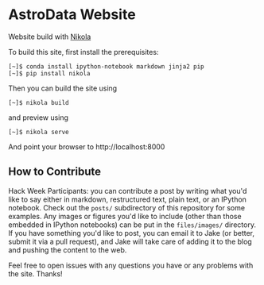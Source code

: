 AstroData Website
=================
Website build with [Nikola](http://getnikola.com)

To build this site, first install the prerequisites:

```
[~]$ conda install ipython-notebook markdown jinja2 pip
[~]$ pip install nikola
```

Then you can build the site using

```
[~]$ nikola build
```

and preview using

```
[~]$ nikola serve
```

And point your browser to http://localhost:8000

How to Contribute
-----------------
Hack Week Participants: you can contribute a post by writing what you'd like to say either in markdown, restructured text, plain text, or an IPython notebook.
Check out the ``posts/`` subdirectory of this repository for some examples.
Any images or figures you'd like to include (other than those embedded in IPython notebooks) can be put in the ``files/images/`` directory.
If you have something you'd like to post, you can email it to Jake (or better, submit it via a pull request), and Jake will take care of adding it to the blog and pushing the content to the web.

Feel free to open issues with any questions you have or any problems with the site. Thanks!